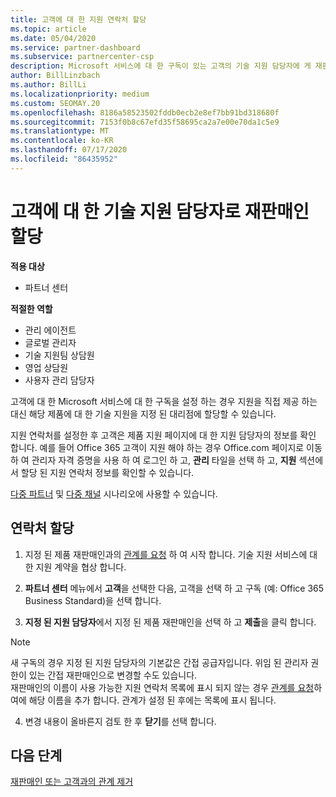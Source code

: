 ```yaml
---
title: 고객에 대 한 지원 연락처 할당
ms.topic: article
ms.date: 05/04/2020
ms.service: partner-dashboard
ms.subservice: partnercenter-csp
description: Microsoft 서비스에 대 한 구독이 있는 고객의 기술 지원 담당자에 게 재판매인을 할당 하는 방법에 대해 알아봅니다.
author: BillLinzbach
ms.author: BillLi
ms.localizationpriority: medium
ms.custom: SEOMAY.20
ms.openlocfilehash: 8186a58523502fddb0ecb2e8ef7bb91bd318680f
ms.sourcegitcommit: 7153f0b8c67efd35f58695ca2a7e00e70da1c5e9
ms.translationtype: MT
ms.contentlocale: ko-KR
ms.lasthandoff: 07/17/2020
ms.locfileid: "86435952"
---
```

# <a name="assign-a-reseller-as-a-technical-support-contact-for-customers"></a>고객에 대 한 기술 지원 담당자로 재판매인 할당

**적용 대상**

- 파트너 센터

**적절한 역할**

- 관리 에이전트
- 글로벌 관리자
- 기술 지원팀 상담원
- 영업 상담원
- 사용자 관리 담당자

고객에 대 한 Microsoft 서비스에 대 한 구독을 설정 하는 경우 지원을 직접 제공 하는 대신 해당 제품에 대 한 기술 지원을 지정 된 대리점에 할당할 수 있습니다.

지원 연락처를 설정한 후 고객은 제품 지원 페이지에 대 한 지원 담당자의 정보를 확인 합니다. 예를 들어 Office 365 고객이 지원 해야 하는 경우 Office.com 페이지로 이동 하 여 관리자 자격 증명을 사용 하 여 로그인 하 고, **관리** 타일을 선택 하 고, **지원** 섹션에서 할당 된 지원 연락처 정보를 확인할 수 있습니다.

[다중 파트너](multipartner.md) 및 [다중 채널](multichannel.md) 시나리오에 사용할 수 있습니다. 

<a href="" id="assigncontacts"></a>
## <a name="assign-contacts"></a>연락처 할당

1.  지정 된 제품 재판매인과의 [관계를 요청](request-a-relationship-with-a-customer.md) 하 여 시작 합니다. 기술 지원 서비스에 대 한 지원 계약을 협상 합니다.

2.  **파트너 센터** 메뉴에서 **고객**을 선택한 다음, 고객을 선택 하 고 구독 (예: Office 365 Business Standard)을 선택 합니다.

3.  **지정 된 지원 담당자**에서 지정 된 제품 재판매인을 선택 하 고 **제출**을 클릭 합니다. 

   >[!NOTE]  
 >새 구독의 경우 지정 된 지원 담당자의 기본값은 간접 공급자입니다. 위임 된 관리자 권한이 있는 간접 재판매인으로 변경할 수도 있습니다.    
>재판매인의 이름이 사용 가능한 지원 연락처 목록에 표시 되지 않는 경우 [관계를 요청](request-a-relationship-with-a-customer.md)하 여에 해당 이름을 추가 합니다. 관계가 설정 된 후에는 목록에 표시 됩니다.  

4.  변경 내용이 올바른지 검토 한 후 **닫기**를 선택 합니다.

## <a name="next-steps"></a>다음 단계

[재판매인 또는 고객과의 관계 제거](remove-a-relationship.md)
